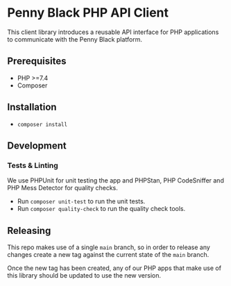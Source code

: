 # Penny Black PHP API Client

This client library introduces a reusable API interface for PHP applications to communicate with the
Penny Black platform. 

## Prerequisites

* PHP >=7.4
* Composer

## Installation

* `composer install`

## Development

### Tests & Linting

We use PHPUnit for unit testing the app and PHPStan, PHP CodeSniffer and PHP Mess Detector for quality checks.

* Run `composer unit-test` to run the unit tests.
* Run `composer quality-check` to run the quality check tools.

## Releasing

This repo makes use of a single `main` branch, so in order to release any changes create a new tag against the current
state of the `main` branch.

Once the new tag has been created, any of our PHP apps that make use of this library should be updated to use the new
version.
